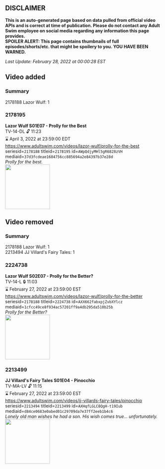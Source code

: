 ## DISCLAIMER
**This is an auto-generated page based on data pulled from official video APIs and is correct at time of publication. Please do not contact any Adult Swim employee on social media regarding any information this page provides.**  
**SPOILER ALERT: This page contains thumbnails of full episodes/shorts/etc. that might be spoilery to you. YOU HAVE BEEN WARNED.**  

_Last Update: February 28, 2022 at 00:00:28 EST_
## Video added
### Summary
2178188 Lazor Wulf: 1  
### 2178195
**Lazor Wulf S01E07 - Prolly for the Best**  
TV-14-DL 🔓 11:23  
⌛ April 3, 2022 at 23:59:00 EDT  
https://www.adultswim.com/videos/lazor-wulf/prolly-for-the-best  
seriesid=`2178188` titleid=`2178195` id=`AWpQdjyMHl5gR6828zVH` mediaid=`37d3fcdeae1684756cc885694a2e84397b37e28d`  
_Prolly for the best._  
<a href="https://i.cdn.turner.com/adultswim/big/image-upload/thumbnails/thumb-2_image-15562178183946.jpg"><img src="https://i.cdn.turner.com/adultswim/big/image-upload/thumbnails/thumb-2_image-15562178183946.jpg" height="144px" /></a>
## Video removed
### Summary
2178188 Lazor Wulf: 1  
2213494 JJ Villard's Fairy Tales: 1  
### 2224738
**Lazor Wulf S02E07 - Prolly for the Better?**  
TV-14-L 🔒 11:03  
⌛ February 27, 2022 at 23:59:00 EST  
https://www.adultswim.com/videos/lazor-wulf/prolly-for-the-better  
seriesid=`2178188` titleid=`2224738` id=`AXX662fabxpjZvbXYlcz` mediaid=`1cfcc49ce8f934ac57201ff9a4db295da510b25b`  
_Prolly for the Better?_  
<a href="https://media.cdn.adultswim.com/uploads/20201124/thumbnails/2_2011241042103-LazorWulf_207_dup-20201006_ProllyForBetter.jpg"><img src="https://media.cdn.adultswim.com/uploads/20201124/thumbnails/2_2011241042103-LazorWulf_207_dup-20201006_ProllyForBetter.jpg" height="144px" /></a>
### 2213499
**JJ Villard's Fairy Tales S01E04 - Pinocchio**  
TV-MA-LV 🔓 11:15  
⌛ February 27, 2022 at 23:59:00 EST  
https://www.adultswim.com/videos/jj-villards-fairy-tales/pinocchio  
seriesid=`2213494` titleid=`2213499` id=`AXHqfLGLC8QgH-t19Iub` mediaid=`d84ce0683e0abed01c29709da7e37ff2eeb1b4c6`  
_Lonely old man wishes he had a son. His wish comes true... unfortunately._  
<a href="https://media.cdn.adultswim.com/uploads/20200506/thumbnails/2_2056105678-JJVFT_005.jpg"><img src="https://media.cdn.adultswim.com/uploads/20200506/thumbnails/2_2056105678-JJVFT_005.jpg" height="144px" /></a>
